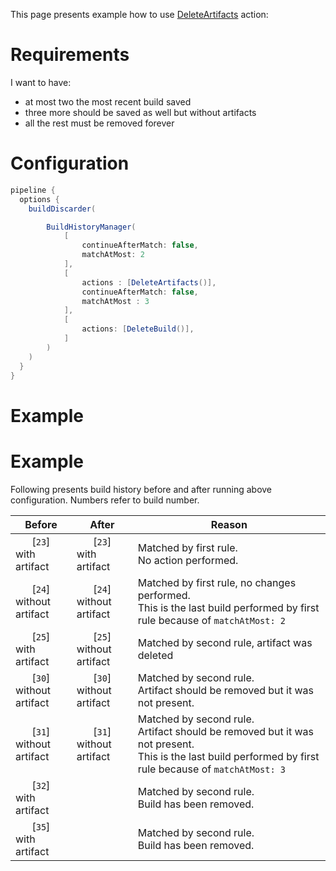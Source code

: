 This page presents example how to use [DeleteArtifacts](https://github.com/jenkinsci/build-history-manager-plugin/blob/master/src/main/java/pl/damianszczepanik/jenkins/buildhistorymanager/model/actions/DeleteArtifactsAction.java) action:

# Requirements
I want to have:
- at most two the most recent build saved
- three more should be saved as well but without artifacts
- all the rest must be removed forever

# Configuration
```groovy
pipeline {
  options {
    buildDiscarder(

        BuildHistoryManager(
            [
                continueAfterMatch: false,
                matchAtMost: 2
            ],
            [
                actions : [DeleteArtifacts()],
                continueAfterMatch: false,
                matchAtMost : 3
            ],
            [
                actions: [DeleteBuild()],
            ]
        )
    )
  }
}
```

# Example
# Example

Following presents build history before and after running above configuration. Numbers refer to build number.

| Before | After | Reason |
|-|-|-|
| <div align="center">[`23`]</div>with artifact | <div align="center">[`23`]</div>with artifact | Matched by first rule.<br>No action performed. |
| <div align="center">[`24`]</div>without artifact | <div align="center">[`24`]</div>without artifact | Matched by first rule, no changes performed.<br>This is the last build performed by first rule because of `matchAtMost: 2` |
| <div align="center">[`25`]</div>with artifact | <div align="center">[`25`]</div>without artifact | Matched by second rule, artifact was deleted |
| <div align="center">[`30`]</div>without artifact | <div align="center">[`30`]</div>without artifact | Matched by second rule.<br>Artifact should be removed but it was not present. |
| <div align="center">[`31`]</div>without artifact | <div align="center">[`31`]</div>without artifact | Matched by second rule.<br>Artifact should be removed but it was not present.<br>This is the last build performed by first rule because of `matchAtMost: 3` |
| <div align="center">[`32`]</div>with artifact |  | Matched by second rule.<br>Build has been removed. |
| <div align="center">[`35`]</div>with artifact |  | Matched by second rule.<br>Build has been removed. |
